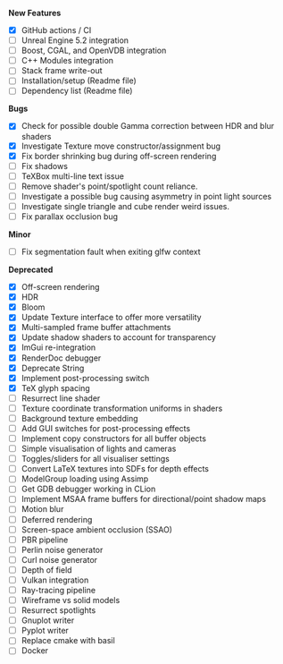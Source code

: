 **New Features**
- [x] GitHub actions / CI
- [ ] Unreal Engine 5.2 integration
- [ ] Boost, CGAL, and OpenVDB integration
- [ ] C++ Modules integration
- [ ] Stack frame write-out
- [ ] Installation/setup (Readme file)
- [ ] Dependency list (Readme file)

**Bugs**
- [x] Check for possible double Gamma correction between HDR and blur shaders
- [x] Investigate Texture move constructor/assignment bug
- [x] Fix border shrinking bug during off-screen rendering
- [ ] Fix shadows
- [ ] TeXBox multi-line text issue
- [ ] Remove shader's point/spotlight count reliance.
- [ ] Investigate a possible bug causing asymmetry in point light sources
- [ ] Investigate single triangle and cube render weird issues.
- [ ] Fix parallax occlusion bug

**Minor**
- [ ] Fix segmentation fault when exiting glfw context

**Deprecated**
- [x] Off-screen rendering
- [x] HDR
- [x] Bloom
- [x] Update Texture interface to offer more versatility
- [x] Multi-sampled frame buffer attachments
- [x] Update shadow shaders to account for transparency
- [x] ImGui re-integration
- [x] RenderDoc debugger
- [x] Deprecate String
- [x] Implement post-processing switch
- [x] TeX glyph spacing
- [ ] Resurrect line shader
- [ ] Texture coordinate transformation uniforms in shaders
- [ ] Background texture embedding
- [ ] Add GUI switches for post-processing effects
- [ ] Implement copy constructors for all buffer objects
- [ ] Simple visualisation of lights and cameras
- [ ] Toggles/sliders for all visualiser settings
- [ ] Convert LaTeX textures into SDFs for depth effects
- [ ] ModelGroup loading using Assimp
- [ ] Get GDB debugger working in CLion
- [ ] Implement MSAA frame buffers for directional/point shadow maps
- [ ] Motion blur
- [ ] Deferred rendering
- [ ] Screen-space ambient occlusion (SSAO)
- [ ] PBR pipeline
- [ ] Perlin noise generator
- [ ] Curl noise generator
- [ ] Depth of field
- [ ] Vulkan integration
- [ ] Ray-tracing pipeline
- [ ] Wireframe vs solid models
- [ ] Resurrect spotlights
- [ ] Gnuplot writer
- [ ] Pyplot writer
- [ ] Replace cmake with basil
- [ ] Docker 